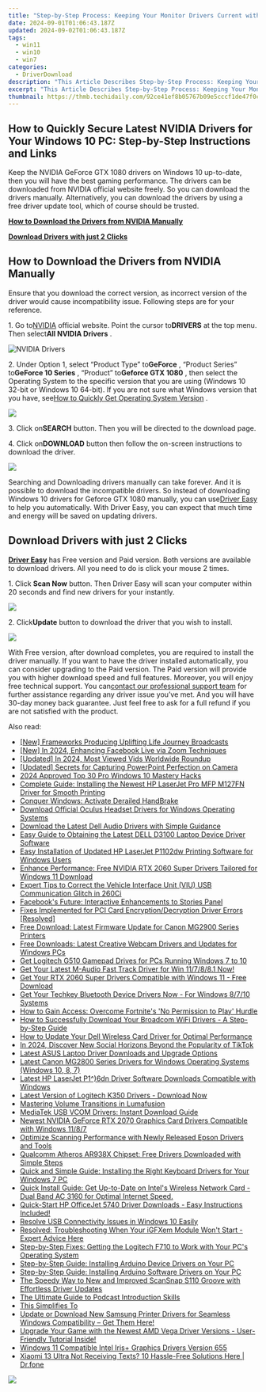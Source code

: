 ```yaml
---
title: "Step-by-Step Process: Keeping Your Monitor Drivers Current with Windows Support"
date: 2024-09-01T01:06:43.187Z
updated: 2024-09-02T01:06:43.187Z
tags:
  - win11
  - win10
  - win7
categories:
  - DriverDownload
description: "This Article Describes Step-by-Step Process: Keeping Your Monitor Drivers Current with Windows Support"
excerpt: "This Article Describes Step-by-Step Process: Keeping Your Monitor Drivers Current with Windows Support"
thumbnail: https://thmb.techidaily.com/92ce41ef8b05767b09e5cccf1de47f0c1a1c9c1b0cd1ef1d90d54872beba93f1.jpg
---
```


## How to Quickly Secure Latest NVIDIA Drivers for Your Windows 10 PC: Step-by-Step Instructions and Links

Keep the NVIDIA GeForce GTX 1080 drivers on Windows 10 up-to-date, then you will have the best gaming performance. The drivers can be downloaded from NVIDIA official website freely. So you can download the drivers manually. Alternatively, you can download the drivers by using a free driver update tool, which of course should be trusted.

[**How to Download the Drivers from NVIDIA Manually**](https://tools.techidaily.com/drivereasy/download/)

[**Download Drivers with just 2 Clicks**](https://tools.techidaily.com/drivereasy/download/)

## **How to Download the Drivers from NVIDIA Manually**

 Ensure that you download the correct version, as incorrect version of the driver would cause incompatibility issue. Following steps are for your reference.

 1\. Go to[NVIDIA](https://tools.techidaily.com/drivereasy/download/) official website. Point the cursor to**DRIVERS** at the top menu. Then select**All NVIDIA Drivers** .

![NVIDIA Drivers](https://images.drivereasy.com/wp-content/uploads/2016/09/img_57ccd935a0f0a.jpg)

 2\. Under Option 1, select “Product Type” to**GeForce** , “Product Series” to**GeForce 10 Series** , “Product” to**Geforce GTX 1080** , then select the Operating System to the specific version that you are using (Windows 10 32-bit or Windows 10 64-bit). If you are not sure what Windows version that you have, see[How to Quickly Get Operating System Version](https://tools.techidaily.com/drivereasy/download/) .

![](https://images.drivereasy.com/wp-content/uploads/2016/10/img_581410198d290.jpg)

 3\. Click on**SEARCH** button. Then you will be directed to the download page.

 4\. Click on**DOWNLOAD** button then follow the on-screen instructions to download the driver.

![](https://images.drivereasy.com/wp-content/uploads/2016/10/img_581412f0a2c64.jpg)

 Searching and Downloading drivers manually can take forever. And it is possible to download the incompatible drivers. So instead of downloading Windows 10 drivers for Geforce GTX 1080 manually, you can use[Driver Easy](https://tools.techidaily.com/drivereasy/download/) to help you automatically. With Driver Easy, you can expect that much time and energy will be saved on updating drivers.

## **Download Drivers with just 2 Clicks**

**[Driver Easy](https://tools.techidaily.com/drivereasy/download/)**  has Free version and Paid version. Both versions are available to download drivers. All you need to do is click your mouse 2 times.

1\. Click **Scan Now**  button. Then Driver Easy will scan your computer within 20 seconds and find new drivers for your instantly.  

![](https://images.drivereasy.com/wp-content/uploads/2017/04/img_58eca1022f7b7.png)

 2\. Click**Update** button to download the driver that you wish to install.

![](https://images.drivereasy.com/wp-content/uploads/2017/04/img_58eca27c67b42.jpg)

 With Free version, after download completes, you are required to install the driver manually. If you want to have the driver installed automatically, you can consider upgrading to the Paid version. The Paid version will provide you with higher download speed and full features. Moreover, you will enjoy free technical support. You can[contact our professional support team](https://tools.techidaily.com/drivereasy/download/) for further assistance regarding any driver issue you’ve met. And you will have 30-day money back guarantee. Just feel free to ask for a full refund if you are not satisfied with the product.

<ins class="adsbygoogle"
     style="display:block"
     data-ad-format="autorelaxed"
     data-ad-client="ca-pub-7571918770474297"
     data-ad-slot="1223367746"></ins>



<ins class="adsbygoogle"
     style="display:block"
     data-ad-client="ca-pub-7571918770474297"
     data-ad-slot="8358498916"
     data-ad-format="auto"
     data-full-width-responsive="true"></ins>

<span class="atpl-alsoreadstyle">Also read:</span>
<div><ul>
<li><a href="https://youtube-sure.techidaily.com/rameworks-producing-uplifting-life-journey-broadcasts/"><u>[New] Frameworks  Producing Uplifting Life Journey Broadcasts</u></a></li>
<li><a href="https://fox-links.techidaily.com/new-in-2024-enhancing-facebook-live-via-zoom-techniques/"><u>[New] In 2024, Enhancing Facebook Live via Zoom Techniques</u></a></li>
<li><a href="https://facebook-video-content.techidaily.com/updated-in-2024-most-viewed-vids-worldwide-roundup/"><u>[Updated] In 2024, Most Viewed Vids Worldwide Roundup</u></a></li>
<li><a href="https://video-capture.techidaily.com/updated-secrets-for-capturing-powerpoint-perfection-on-camera/"><u>[Updated] Secrets for Capturing PowerPoint Perfection on Camera</u></a></li>
<li><a href="https://some-tips.techidaily.com/2024-approved-top-30-pro-windows-10-mastery-hacks/"><u>2024 Approved  Top 30 Pro Windows 10 Mastery Hacks</u></a></li>
<li><a href="https://driver-download.techidaily.com/complete-guide-installing-the-newest-hp-laserjet-pro-mfp-m127fn-driver-for-smooth-printing/"><u>Complete Guide: Installing the Newest HP LaserJet Pro MFP M127FN Driver for Smooth Printing</u></a></li>
<li><a href="https://windows11.techidaily.com/conquer-windows-activate-derailed-handbrake/"><u>Conquer Windows: Activate Derailed HandBrake</u></a></li>
<li><a href="https://driver-download.techidaily.com/download-official-oculus-headset-drivers-for-windows-operating-systems/"><u>Download Official Oculus Headset Drivers for Windows Operating Systems</u></a></li>
<li><a href="https://driver-download.techidaily.com/download-the-latest-dell-audio-drivers-with-simple-guidance/"><u>Download the Latest Dell Audio Drivers with Simple Guidance</u></a></li>
<li><a href="https://driver-download.techidaily.com/easy-guide-to-obtaining-the-latest-dell-d3100-laptop-device-driver-software/"><u>Easy Guide to Obtaining the Latest DELL D3100 Laptop Device Driver Software</u></a></li>
<li><a href="https://driver-download.techidaily.com/easy-installation-of-updated-hp-laserjet-p1102dw-printing-software-for-windows-users/"><u>Easy Installation of Updated HP LaserJet P1102dw Printing Software for Windows Users</u></a></li>
<li><a href="https://driver-download.techidaily.com/enhance-performance-free-nvidia-rtx-2060-super-drivers-tailored-for-windows-11-download/"><u>Enhance Performance: Free NVIDIA RTX 2060 Super Drivers Tailored for Windows 11 Download</u></a></li>
<li><a href="https://driver-download.techidaily.com/expert-tips-to-correct-the-vehicle-interface-unit-viu-usb-communication-glitch-in-260ci/"><u>Expert Tips to Correct the Vehicle Interface Unit (VIU) USB Communication Glitch in 260Ci</u></a></li>
<li><a href="https://facebook.techidaily.com/facebooks-future-interactive-enhancements-to-stories-panel/"><u>Facebook's Future: Interactive Enhancements to Stories Panel</u></a></li>
<li><a href="https://driver-download.techidaily.com/fixes-implemented-for-pci-card-encryptiondecryption-driver-errors-resolved/"><u>Fixes Implemented for PCI Card Encryption/Decryption Driver Errors [Resolved]</u></a></li>
<li><a href="https://driver-download.techidaily.com/free-download-latest-firmware-update-for-canon-mg2900-series-printers/"><u>Free Download: Latest Firmware Update for Canon MG2900 Series Printers</u></a></li>
<li><a href="https://driver-download.techidaily.com/free-downloads-latest-creative-webcam-drivers-and-updates-for-windows-pcs/"><u>Free Downloads: Latest Creative Webcam Drivers and Updates for Windows PCs</u></a></li>
<li><a href="https://driver-download.techidaily.com/get-logitech-g510-gamepad-drives-for-pcs-running-windows-7-to-10/"><u>Get Logitech G510 Gamepad Drives for PCs Running Windows 7 to 10</u></a></li>
<li><a href="https://driver-download.techidaily.com/1722973295338-get-your-latest-m-audio-fast-track-driver-for-win-117881-now/"><u>Get Your Latest M-Audio Fast Track Driver for Win 11/7/8/8.1 Now!</u></a></li>
<li><a href="https://driver-download.techidaily.com/get-your-rtx-2060-super-drivers-compatible-with-windows-11-free-download/"><u>Get Your RTX 2060 Super Drivers Compatible with Windows 11 - Free Download</u></a></li>
<li><a href="https://driver-download.techidaily.com/get-your-techkey-bluetooth-device-drivers-now-for-windows-8710-systems/"><u>Get Your Techkey Bluetooth Device Drivers Now - For Windows 8/7/10 Systems</u></a></li>
<li><a href="https://program-issues.techidaily.com/how-to-gain-access-overcome-fortnites-no-permission-to-play-hurdle/"><u>How to Gain Access: Overcome Fortnite's 'No Permission to Play' Hurdle</u></a></li>
<li><a href="https://driver-download.techidaily.com/1722974209948-how-to-successfully-download-your-broadcom-wifi-drivers-a-step-by-step-guide/"><u>How to Successfully Download Your Broadcom WiFi Drivers - A Step-by-Step Guide</u></a></li>
<li><a href="https://driver-download.techidaily.com/how-to-update-your-dell-wireless-card-driver-for-optimal-performance/"><u>How to Update Your Dell Wireless Card Driver for Optimal Performance</u></a></li>
<li><a href="https://tiktok-videos.techidaily.com/in-2024-discover-new-social-horizons-beyond-the-popularity-of-tiktok/"><u>In 2024, Discover New Social Horizons Beyond the Popularity of TikTok</u></a></li>
<li><a href="https://driver-download.techidaily.com/latest-asus-laptop-driver-downloads-and-upgrade-options/"><u>Latest ASUS Laptop Driver Downloads and Upgrade Options</u></a></li>
<li><a href="https://driver-download.techidaily.com/latest-canon-mg2800-series-drivers-for-windows-operating-systems-windows-10-8-7/"><u>Latest Canon MG2800 Series Drivers for Windows Operating Systems (Windows 10, 8, 7)</u></a></li>
<li><a href="https://driver-download.techidaily.com/latest-hp-laserjet-p16dn-driver-software-downloads-compatible-with-windows/"><u>Latest HP LaserJet P1^)6dn Driver Software Downloads Compatible with Windows</u></a></li>
<li><a href="https://driver-download.techidaily.com/1722973436985-latest-version-of-logitech-k350-drivers-download-now/"><u>Latest Version of Logitech K350 Drivers - Download Now</u></a></li>
<li><a href="https://extra-hints.techidaily.com/mastering-volume-transitions-in-lumafusion/"><u>Mastering Volume Transitions in Lumafusion</u></a></li>
<li><a href="https://driver-download.techidaily.com/mediatek-usb-vcom-drivers-instant-download-guide/"><u>MediaTek USB VCOM Drivers: Instant Download Guide</u></a></li>
<li><a href="https://driver-download.techidaily.com/newest-nvidia-geforce-rtx-2070-graphics-card-drivers-compatible-with-windows-1187/"><u>Newest NVIDIA GeForce RTX 2070 Graphics Card Drivers Compatible with Windows 11/8/7</u></a></li>
<li><a href="https://driver-download.techidaily.com/optimize-scanning-performance-with-newly-released-epson-drivers-and-tools/"><u>Optimize Scanning Performance with Newly Released Epson Drivers and Tools</u></a></li>
<li><a href="https://driver-download.techidaily.com/qualcomm-atheros-ar938x-chipset-free-drivers-downloaded-with-simple-steps/"><u>Qualcomm Atheros AR938X Chipset: Free Drivers Downloaded with Simple Steps</u></a></li>
<li><a href="https://driver-download.techidaily.com/quick-and-simple-guide-installing-the-right-keyboard-drivers-for-your-windows-7-pc/"><u>Quick and Simple Guide: Installing the Right Keyboard Drivers for Your Windows 7 PC</u></a></li>
<li><a href="https://driver-download.techidaily.com/quick-install-guide-get-up-to-date-on-intels-wireless-network-card-dual-band-ac-3160-for-optimal-internet-speed/"><u>Quick Install Guide: Get Up-to-Date on Intel's Wireless Network Card - Dual Band AC 3160 for Optimal Internet Speed.</u></a></li>
<li><a href="https://driver-download.techidaily.com/quick-start-hp-officejet-5740-driver-downloads-easy-instructions-included/"><u>Quick-Start HP OfficeJet 5740 Driver Downloads - Easy Instructions Included!</u></a></li>
<li><a href="https://driver-download.techidaily.com/resolve-usb-connectivity-issues-in-windows-10-easily/"><u>Resolve USB Connectivity Issues in Windows 10 Easily</u></a></li>
<li><a href="https://driver-download.techidaily.com/1722967531716-resolved-troubleshooting-when-your-igfxem-module-wont-start-expert-advice-here/"><u>Resolved: Troubleshooting When Your iGFXem Module Won't Start - Expert Advice Here</u></a></li>
<li><a href="https://driver-download.techidaily.com/step-by-step-fixes-getting-the-logitech-f710-to-work-with-your-pcs-operating-system/"><u>Step-by-Step Fixes: Getting the Logitech F710 to Work with Your PC's Operating System</u></a></li>
<li><a href="https://driver-download.techidaily.com/step-by-step-guide-installing-arduino-device-drivers-on-your-pc/"><u>Step-by-Step Guide: Installing Arduino Device Drivers on Your PC</u></a></li>
<li><a href="https://driver-download.techidaily.com/step-by-step-guide-installing-arduino-software-drivers-on-your-pc/"><u>Step-by-Step Guide: Installing Arduino Software Drivers on Your PC</u></a></li>
<li><a href="https://driver-download.techidaily.com/the-speedy-way-to-new-and-improved-scansnap-s110-groove-with-effortless-driver-updates/"><u>The Speedy Way to New and Improved ScanSnap S110 Groove with Effortless Driver Updates</u></a></li>
<li><a href="https://extra-hints.techidaily.com/the-ultimate-guide-to-podcast-introduction-skills/"><u>The Ultimate Guide to Podcast Introduction Skills</u></a></li>
<li><a href="https://driver-download.techidaily.com/1722969777813-this-simplifies-to/"><u>This Simplifies To</u></a></li>
<li><a href="https://driver-download.techidaily.com/update-or-download-new-samsung-printer-drivers-for-seamless-windows-compatibility-get-them-here/"><u>Update or Download New Samsung Printer Drivers for Seamless Windows Compatibility – Get Them Here!</u></a></li>
<li><a href="https://driver-download.techidaily.com/1722962697640-upgrade-your-game-with-the-newest-amd-vega-driver-versions-user-friendly-tutorial-inside/"><u>Upgrade Your Game with the Newest AMD Vega Driver Versions - User-Friendly Tutorial Inside!</u></a></li>
<li><a href="https://driver-download.techidaily.com/1722972803821-windows-11-compatible-intel-irisplus-graphics-drivers-version-655/"><u>Windows 11 Compatible Intel Iris+ Graphics Drivers Version 655</u></a></li>
<li><a href="https://howto.techidaily.com/xiaomi-13-ultra-not-receiving-texts-10-hassle-free-solutions-here-drfone-by-drfone-fix-android-problems-fix-android-problems/"><u>Xiaomi 13 Ultra Not Receiving Texts? 10 Hassle-Free Solutions Here | Dr.fone</u></a></li>
</ul></div>

<!-- affiliate ads begin -->
<a href="https://shop.incomedia.eu/order/checkout.php?PRODS=12730965&QTY=1&AFFILIATE=108875&CART=1"><img src="https://incomedia.eu/files/images/affiliates/w5/03_WBSX5_728x90_red_CTA.jpg" border="0"></a>
<!-- affiliate ads end -->